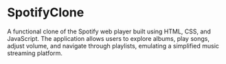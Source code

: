 # SpotifyClone
A functional clone of the Spotify web player built using HTML, CSS, and JavaScript. The application allows users to explore albums, play songs, adjust volume, and navigate through playlists, emulating a simplified music streaming platform.
